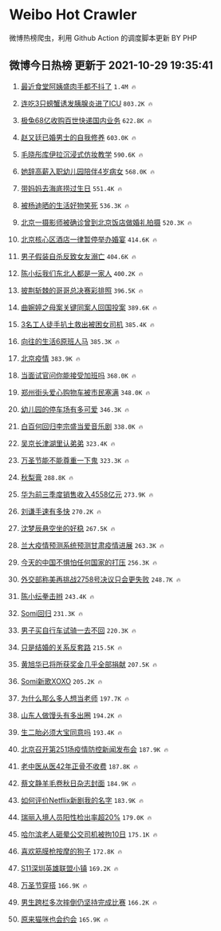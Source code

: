 # Weibo Hot Crawler 



微博热榜爬虫，利用 Github Action 的调度脚本更新 BY PHP 


## 微博今日热榜 更新于 2021-10-29 19:35:41 
1. [最近食堂阿姨盛肉手都不抖了](https://s.weibo.com/weibo?q=%23%E6%9C%80%E8%BF%91%E9%A3%9F%E5%A0%82%E9%98%BF%E5%A7%A8%E7%9B%9B%E8%82%89%E6%89%8B%E9%83%BD%E4%B8%8D%E6%8A%96%E4%BA%86%23&Refer=top) `1.4M 🔥` 

1. [连吃3只螃蟹诱发胰腺炎进了ICU](https://s.weibo.com/weibo?q=%23%E8%BF%9E%E5%90%833%E5%8F%AA%E8%9E%83%E8%9F%B9%E8%AF%B1%E5%8F%91%E8%83%B0%E8%85%BA%E7%82%8E%E8%BF%9B%E4%BA%86ICU%23&Refer=top) `803.2K 🔥` 

1. [极兔68亿收购百世快递国内业务](https://s.weibo.com/weibo?q=%23%E6%9E%81%E5%85%9468%E4%BA%BF%E6%94%B6%E8%B4%AD%E7%99%BE%E4%B8%96%E5%BF%AB%E9%80%92%E5%9B%BD%E5%86%85%E4%B8%9A%E5%8A%A1%23&Refer=top) `622.8K 🔥` 

1. [赵又廷已婚男士的自我修养](https://s.weibo.com/weibo?q=%23%E8%B5%B5%E5%8F%88%E5%BB%B7%E5%B7%B2%E5%A9%9A%E7%94%B7%E5%A3%AB%E7%9A%84%E8%87%AA%E6%88%91%E4%BF%AE%E5%85%BB%23&Refer=top) `603.0K 🔥` 

1. [毛晓彤库伊拉沉浸式仿妆教学](https://s.weibo.com/weibo?q=%23%E6%AF%9B%E6%99%93%E5%BD%A4%E5%BA%93%E4%BC%8A%E6%8B%89%E6%B2%89%E6%B5%B8%E5%BC%8F%E4%BB%BF%E5%A6%86%E6%95%99%E5%AD%A6%23&Refer=top) `590.6K 🔥` 

1. [她辞高薪入职幼儿园陪伴4岁病女](https://s.weibo.com/weibo?q=%23%E5%A5%B9%E8%BE%9E%E9%AB%98%E8%96%AA%E5%85%A5%E8%81%8C%E5%B9%BC%E5%84%BF%E5%9B%AD%E9%99%AA%E4%BC%B44%E5%B2%81%E7%97%85%E5%A5%B3%23&Refer=top) `568.0K 🔥` 

1. [带妈妈去海底捞过生日](https://s.weibo.com/weibo?q=%23%E5%B8%A6%E5%A6%88%E5%A6%88%E5%8E%BB%E6%B5%B7%E5%BA%95%E6%8D%9E%E8%BF%87%E7%94%9F%E6%97%A5%23&Refer=top) `551.4K 🔥` 

1. [被杨迪晒的生活好物笑死](https://s.weibo.com/weibo?q=%23%E8%A2%AB%E6%9D%A8%E8%BF%AA%E6%99%92%E7%9A%84%E7%94%9F%E6%B4%BB%E5%A5%BD%E7%89%A9%E7%AC%91%E6%AD%BB%23&Refer=top) `536.3K 🔥` 

1. [北京一摄影师被确诊曾到北京饭店做婚礼拍摄](https://s.weibo.com/weibo?q=%23%E5%8C%97%E4%BA%AC%E4%B8%80%E6%91%84%E5%BD%B1%E5%B8%88%E8%A2%AB%E7%A1%AE%E8%AF%8A%E6%9B%BE%E5%88%B0%E5%8C%97%E4%BA%AC%E9%A5%AD%E5%BA%97%E5%81%9A%E5%A9%9A%E7%A4%BC%E6%8B%8D%E6%91%84%23&Refer=top) `520.3K 🔥` 

1. [北京核心区酒店一律暂停举办婚宴](https://s.weibo.com/weibo?q=%23%E5%8C%97%E4%BA%AC%E6%A0%B8%E5%BF%83%E5%8C%BA%E9%85%92%E5%BA%97%E4%B8%80%E5%BE%8B%E6%9A%82%E5%81%9C%E4%B8%BE%E5%8A%9E%E5%A9%9A%E5%AE%B4%23&Refer=top) `414.6K 🔥` 

1. [男子假装自杀反致女友溺亡](https://s.weibo.com/weibo?q=%23%E7%94%B7%E5%AD%90%E5%81%87%E8%A3%85%E8%87%AA%E6%9D%80%E5%8F%8D%E8%87%B4%E5%A5%B3%E5%8F%8B%E6%BA%BA%E4%BA%A1%23&Refer=top) `404.6K 🔥` 

1. [陈小纭我们东北人都是一家人](https://s.weibo.com/weibo?q=%23%E9%99%88%E5%B0%8F%E7%BA%AD%E6%88%91%E4%BB%AC%E4%B8%9C%E5%8C%97%E4%BA%BA%E9%83%BD%E6%98%AF%E4%B8%80%E5%AE%B6%E4%BA%BA%23&Refer=top) `400.2K 🔥` 

1. [披荆斩棘的哥哥总决赛彩排照](https://s.weibo.com/weibo?q=%23%E6%8A%AB%E8%8D%86%E6%96%A9%E6%A3%98%E7%9A%84%E5%93%A5%E5%93%A5%E6%80%BB%E5%86%B3%E8%B5%9B%E5%BD%A9%E6%8E%92%E7%85%A7%23&Refer=top) `396.5K 🔥` 

1. [曲婉婷之母案关键同案人回国投案](https://s.weibo.com/weibo?q=%23%E6%9B%B2%E5%A9%89%E5%A9%B7%E4%B9%8B%E6%AF%8D%E6%A1%88%E5%85%B3%E9%94%AE%E5%90%8C%E6%A1%88%E4%BA%BA%E5%9B%9E%E5%9B%BD%E6%8A%95%E6%A1%88%23&Refer=top) `389.6K 🔥` 

1. [3名工人徒手扒土救出被困女司机](https://s.weibo.com/weibo?q=%233%E5%90%8D%E5%B7%A5%E4%BA%BA%E5%BE%92%E6%89%8B%E6%89%92%E5%9C%9F%E6%95%91%E5%87%BA%E8%A2%AB%E5%9B%B0%E5%A5%B3%E5%8F%B8%E6%9C%BA%23&Refer=top) `385.4K 🔥` 

1. [向往的生活6原班人马](https://s.weibo.com/weibo?q=%23%E5%90%91%E5%BE%80%E7%9A%84%E7%94%9F%E6%B4%BB6%E5%8E%9F%E7%8F%AD%E4%BA%BA%E9%A9%AC%23&Refer=top) `385.3K 🔥` 

1. [北京疫情](https://s.weibo.com/weibo?q=%23%E5%8C%97%E4%BA%AC%E7%96%AB%E6%83%85%23&Refer=top) `383.9K 🔥` 

1. [当面试官问你能接受加班吗](https://s.weibo.com/weibo?q=%23%E5%BD%93%E9%9D%A2%E8%AF%95%E5%AE%98%E9%97%AE%E4%BD%A0%E8%83%BD%E6%8E%A5%E5%8F%97%E5%8A%A0%E7%8F%AD%E5%90%97%23&Refer=top) `368.0K 🔥` 

1. [郑州街头爱心购物车被市民塞满](https://s.weibo.com/weibo?q=%23%E9%83%91%E5%B7%9E%E8%A1%97%E5%A4%B4%E7%88%B1%E5%BF%83%E8%B4%AD%E7%89%A9%E8%BD%A6%E8%A2%AB%E5%B8%82%E6%B0%91%E5%A1%9E%E6%BB%A1%23&Refer=top) `348.0K 🔥` 

1. [幼儿园的停车场有多可爱](https://s.weibo.com/weibo?q=%23%E5%B9%BC%E5%84%BF%E5%9B%AD%E7%9A%84%E5%81%9C%E8%BD%A6%E5%9C%BA%E6%9C%89%E5%A4%9A%E5%8F%AF%E7%88%B1%23&Refer=top) `346.3K 🔥` 

1. [白百何回归李宗盛当爱音乐剧](https://s.weibo.com/weibo?q=%23%E7%99%BD%E7%99%BE%E4%BD%95%E5%9B%9E%E5%BD%92%E6%9D%8E%E5%AE%97%E7%9B%9B%E5%BD%93%E7%88%B1%E9%9F%B3%E4%B9%90%E5%89%A7%23&Refer=top) `338.0K 🔥` 

1. [吴京长津湖里认弟弟](https://s.weibo.com/weibo?q=%23%E5%90%B4%E4%BA%AC%E9%95%BF%E6%B4%A5%E6%B9%96%E9%87%8C%E8%AE%A4%E5%BC%9F%E5%BC%9F%23&Refer=top) `323.4K 🔥` 

1. [万圣节能不能尊重一下鬼](https://s.weibo.com/weibo?q=%23%E4%B8%87%E5%9C%A3%E8%8A%82%E8%83%BD%E4%B8%8D%E8%83%BD%E5%B0%8A%E9%87%8D%E4%B8%80%E4%B8%8B%E9%AC%BC%23&Refer=top) `323.3K 🔥` 

1. [秋梨膏](https://s.weibo.com/weibo?q=%E7%A7%8B%E6%A2%A8%E8%86%8F&Refer=top) `288.8K 🔥` 

1. [华为前三季度销售收入4558亿元](https://s.weibo.com/weibo?q=%23%E5%8D%8E%E4%B8%BA%E5%89%8D%E4%B8%89%E5%AD%A3%E5%BA%A6%E9%94%80%E5%94%AE%E6%94%B6%E5%85%A54558%E4%BA%BF%E5%85%83%23&Refer=top) `273.9K 🔥` 

1. [刘谦手速有多快](https://s.weibo.com/weibo?q=%23%E5%88%98%E8%B0%A6%E6%89%8B%E9%80%9F%E6%9C%89%E5%A4%9A%E5%BF%AB%23&Refer=top) `270.2K 🔥` 

1. [沈梦辰悬空坐的好稳](https://s.weibo.com/weibo?q=%23%E6%B2%88%E6%A2%A6%E8%BE%B0%E6%82%AC%E7%A9%BA%E5%9D%90%E7%9A%84%E5%A5%BD%E7%A8%B3%23&Refer=top) `267.5K 🔥` 

1. [兰大疫情预测系统预测甘肃疫情进展](https://s.weibo.com/weibo?q=%23%E5%85%B0%E5%A4%A7%E7%96%AB%E6%83%85%E9%A2%84%E6%B5%8B%E7%B3%BB%E7%BB%9F%E9%A2%84%E6%B5%8B%E7%94%98%E8%82%83%E7%96%AB%E6%83%85%E8%BF%9B%E5%B1%95%23&Refer=top) `263.3K 🔥` 

1. [今天的中国不惧怕任何国家的打压](https://s.weibo.com/weibo?q=%23%E4%BB%8A%E5%A4%A9%E7%9A%84%E4%B8%AD%E5%9B%BD%E4%B8%8D%E6%83%A7%E6%80%95%E4%BB%BB%E4%BD%95%E5%9B%BD%E5%AE%B6%E7%9A%84%E6%89%93%E5%8E%8B%23&Refer=top) `256.3K 🔥` 

1. [外交部称美再挑战2758号决议只会更失败](https://s.weibo.com/weibo?q=%23%E5%A4%96%E4%BA%A4%E9%83%A8%E7%A7%B0%E7%BE%8E%E5%86%8D%E6%8C%91%E6%88%982758%E5%8F%B7%E5%86%B3%E8%AE%AE%E5%8F%AA%E4%BC%9A%E6%9B%B4%E5%A4%B1%E8%B4%A5%23&Refer=top) `248.7K 🔥` 

1. [陈小纭拳击辫](https://s.weibo.com/weibo?q=%23%E9%99%88%E5%B0%8F%E7%BA%AD%E6%8B%B3%E5%87%BB%E8%BE%AB%23&Refer=top) `243.4K 🔥` 

1. [Somi回归](https://s.weibo.com/weibo?q=%23Somi%E5%9B%9E%E5%BD%92%23&Refer=top) `231.3K 🔥` 

1. [男子买自行车试骑一去不回](https://s.weibo.com/weibo?q=%23%E7%94%B7%E5%AD%90%E4%B9%B0%E8%87%AA%E8%A1%8C%E8%BD%A6%E8%AF%95%E9%AA%91%E4%B8%80%E5%8E%BB%E4%B8%8D%E5%9B%9E%23&Refer=top) `220.3K 🔥` 

1. [只是结婚的关系反套路](https://s.weibo.com/weibo?q=%23%E5%8F%AA%E6%98%AF%E7%BB%93%E5%A9%9A%E7%9A%84%E5%85%B3%E7%B3%BB%E5%8F%8D%E5%A5%97%E8%B7%AF%23&Refer=top) `215.5K 🔥` 

1. [黄旭华已将所获奖金几乎全部捐献](https://s.weibo.com/weibo?q=%23%E9%BB%84%E6%97%AD%E5%8D%8E%E5%B7%B2%E5%B0%86%E6%89%80%E8%8E%B7%E5%A5%96%E9%87%91%E5%87%A0%E4%B9%8E%E5%85%A8%E9%83%A8%E6%8D%90%E7%8C%AE%23&Refer=top) `207.5K 🔥` 

1. [Somi新歌XOXO](https://s.weibo.com/weibo?q=%23Somi%E6%96%B0%E6%AD%8CXOXO%23&Refer=top) `205.2K 🔥` 

1. [为什么那么多人想当老师](https://s.weibo.com/weibo?q=%23%E4%B8%BA%E4%BB%80%E4%B9%88%E9%82%A3%E4%B9%88%E5%A4%9A%E4%BA%BA%E6%83%B3%E5%BD%93%E8%80%81%E5%B8%88%23&Refer=top) `197.7K 🔥` 

1. [山东人做馒头有多出圈](https://s.weibo.com/weibo?q=%23%E5%B1%B1%E4%B8%9C%E4%BA%BA%E5%81%9A%E9%A6%92%E5%A4%B4%E6%9C%89%E5%A4%9A%E5%87%BA%E5%9C%88%23&Refer=top) `194.2K 🔥` 

1. [生二胎必须大宝同意吗](https://s.weibo.com/weibo?q=%23%E7%94%9F%E4%BA%8C%E8%83%8E%E5%BF%85%E9%A1%BB%E5%A4%A7%E5%AE%9D%E5%90%8C%E6%84%8F%E5%90%97%23&Refer=top) `193.4K 🔥` 

1. [北京召开第251场疫情防控新闻发布会](https://s.weibo.com/weibo?q=%23%E5%8C%97%E4%BA%AC%E5%8F%AC%E5%BC%80%E7%AC%AC251%E5%9C%BA%E7%96%AB%E6%83%85%E9%98%B2%E6%8E%A7%E6%96%B0%E9%97%BB%E5%8F%91%E5%B8%83%E4%BC%9A%23&Refer=top) `187.9K 🔥` 

1. [老中医从医42年正骨不收费](https://s.weibo.com/weibo?q=%23%E8%80%81%E4%B8%AD%E5%8C%BB%E4%BB%8E%E5%8C%BB42%E5%B9%B4%E6%AD%A3%E9%AA%A8%E4%B8%8D%E6%94%B6%E8%B4%B9%23&Refer=top) `187.8K 🔥` 

1. [蔡文静羊毛卷秋日杂志封面](https://s.weibo.com/weibo?q=%E8%94%A1%E6%96%87%E9%9D%99%E7%BE%8A%E6%AF%9B%E5%8D%B7%E7%A7%8B%E6%97%A5%E6%9D%82%E5%BF%97%E5%B0%81%E9%9D%A2&Refer=top) `184.9K 🔥` 

1. [如何评价Netflix新剧我的名字](https://s.weibo.com/weibo?q=%23%E5%A6%82%E4%BD%95%E8%AF%84%E4%BB%B7Netflix%E6%96%B0%E5%89%A7%E6%88%91%E7%9A%84%E5%90%8D%E5%AD%97%23&Refer=top) `183.9K 🔥` 

1. [瑞丽入境人员阳性检出率超20%](https://s.weibo.com/weibo?q=%23%E7%91%9E%E4%B8%BD%E5%85%A5%E5%A2%83%E4%BA%BA%E5%91%98%E9%98%B3%E6%80%A7%E6%A3%80%E5%87%BA%E7%8E%87%E8%B6%8520%25%23&Refer=top) `179.0K 🔥` 

1. [哈尔滨老人砸晕公交司机被拘10日](https://s.weibo.com/weibo?q=%23%E5%93%88%E5%B0%94%E6%BB%A8%E8%80%81%E4%BA%BA%E7%A0%B8%E6%99%95%E5%85%AC%E4%BA%A4%E5%8F%B8%E6%9C%BA%E8%A2%AB%E6%8B%9810%E6%97%A5%23&Refer=top) `175.1K 🔥` 

1. [喜欢筋膜枪按摩的狗子](https://s.weibo.com/weibo?q=%E5%96%9C%E6%AC%A2%E7%AD%8B%E8%86%9C%E6%9E%AA%E6%8C%89%E6%91%A9%E7%9A%84%E7%8B%97%E5%AD%90&Refer=top) `172.8K 🔥` 

1. [S11深圳英雄联盟小镇](https://s.weibo.com/weibo?q=%23S11%E6%B7%B1%E5%9C%B3%E8%8B%B1%E9%9B%84%E8%81%94%E7%9B%9F%E5%B0%8F%E9%95%87%23&Refer=top) `169.2K 🔥` 

1. [万圣节穿搭](https://s.weibo.com/weibo?q=%23%E4%B8%87%E5%9C%A3%E8%8A%82%E7%A9%BF%E6%90%AD%23&Refer=top) `166.9K 🔥` 

1. [男生跨栏多次摔倒仍坚持完成比赛](https://s.weibo.com/weibo?q=%23%E7%94%B7%E7%94%9F%E8%B7%A8%E6%A0%8F%E5%A4%9A%E6%AC%A1%E6%91%94%E5%80%92%E4%BB%8D%E5%9D%9A%E6%8C%81%E5%AE%8C%E6%88%90%E6%AF%94%E8%B5%9B%23&Refer=top) `166.2K 🔥` 

1. [原来猫咪也会约会](https://s.weibo.com/weibo?q=%23%E5%8E%9F%E6%9D%A5%E7%8C%AB%E5%92%AA%E4%B9%9F%E4%BC%9A%E7%BA%A6%E4%BC%9A%23&Refer=top) `165.9K 🔥` 

